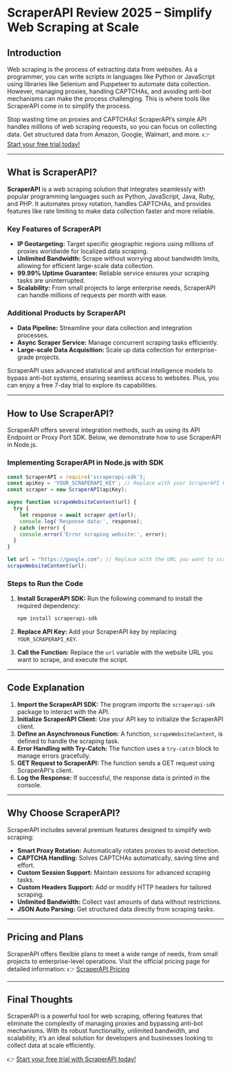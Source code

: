 
# ScraperAPI Review 2025 – Simplify Web Scraping at Scale

## Introduction

Web scraping is the process of extracting data from websites. As a programmer, you can write scripts in languages like Python or JavaScript using libraries like Selenium and Puppeteer to automate data collection. However, managing proxies, handling CAPTCHAs, and avoiding anti-bot mechanisms can make the process challenging. This is where tools like ScraperAPI come in to simplify the process.

Stop wasting time on proxies and CAPTCHAs! ScraperAPI’s simple API handles millions of web scraping requests, so you can focus on collecting data. Get structured data from Amazon, Google, Walmart, and more. 👉 [Start your free trial today!](https://bit.ly/Scraperapi)

---

## What is ScraperAPI?

**ScraperAPI** is a web scraping solution that integrates seamlessly with popular programming languages such as Python, JavaScript, Java, Ruby, and PHP. It automates proxy rotation, handles CAPTCHAs, and provides features like rate limiting to make data collection faster and more reliable.

### Key Features of ScraperAPI

- **IP Geotargeting:** Target specific geographic regions using millions of proxies worldwide for localized data scraping.
- **Unlimited Bandwidth:** Scrape without worrying about bandwidth limits, allowing for efficient large-scale data collection.
- **99.99% Uptime Guarantee:** Reliable service ensures your scraping tasks are uninterrupted.
- **Scalability:** From small projects to large enterprise needs, ScraperAPI can handle millions of requests per month with ease.

### Additional Products by ScraperAPI

- **Data Pipeline:** Streamline your data collection and integration processes.
- **Async Scraper Service:** Manage concurrent scraping tasks efficiently.
- **Large-scale Data Acquisition:** Scale up data collection for enterprise-grade projects.

ScraperAPI uses advanced statistical and artificial intelligence models to bypass anti-bot systems, ensuring seamless access to websites. Plus, you can enjoy a free 7-day trial to explore its capabilities.

---

## How to Use ScraperAPI?

ScraperAPI offers several integration methods, such as using its API Endpoint or Proxy Port SDK. Below, we demonstrate how to use ScraperAPI in Node.js.

### Implementing ScraperAPI in Node.js with SDK

```javascript
const ScraperAPI = require('scraperapi-sdk');
const apiKey = 'YOUR_SCRAPERAPI_KEY'; // Replace with your ScraperAPI key
const scraper = new ScraperAPI(apiKey);

async function scrapeWebsiteContent(url) {
  try {
    let response = await scraper.get(url);
    console.log('Response data:', response);
  } catch (error) {
    console.error('Error scraping website:', error);
  }
}

let url = "https://google.com"; // Replace with the URL you want to scrape
scrapeWebsiteContent(url);
```

### Steps to Run the Code

1. **Install ScraperAPI SDK:** Run the following command to install the required dependency:
   ```bash
   npm install scraperapi-sdk
   ```

2. **Replace API Key:** Add your ScraperAPI key by replacing `YOUR_SCRAPERAPI_KEY`.

3. **Call the Function:** Replace the `url` variable with the website URL you want to scrape, and execute the script.

---

## Code Explanation

1. **Import the ScraperAPI SDK:** The program imports the `scraperapi-sdk` package to interact with the API.
2. **Initialize ScraperAPI Client:** Use your API key to initialize the ScraperAPI client.
3. **Define an Asynchronous Function:** A function, `scrapeWebsiteContent`, is defined to handle the scraping task.
4. **Error Handling with Try-Catch:** The function uses a `try-catch` block to manage errors gracefully.
5. **GET Request to ScraperAPI:** The function sends a GET request using ScraperAPI's client.
6. **Log the Response:** If successful, the response data is printed in the console.

---

## Why Choose ScraperAPI?

ScraperAPI includes several premium features designed to simplify web scraping:

- **Smart Proxy Rotation:** Automatically rotates proxies to avoid detection.
- **CAPTCHA Handling:** Solves CAPTCHAs automatically, saving time and effort.
- **Custom Session Support:** Maintain sessions for advanced scraping tasks.
- **Custom Headers Support:** Add or modify HTTP headers for tailored scraping.
- **Unlimited Bandwidth:** Collect vast amounts of data without restrictions.
- **JSON Auto Parsing:** Get structured data directly from scraping tasks.

---

## Pricing and Plans

ScraperAPI offers flexible plans to meet a wide range of needs, from small projects to enterprise-level operations. Visit the official pricing page for detailed information: 👉 [ScraperAPI Pricing](https://bit.ly/Scraperapi)

---

## Final Thoughts

ScraperAPI is a powerful tool for web scraping, offering features that eliminate the complexity of managing proxies and bypassing anti-bot mechanisms. With its robust functionality, unlimited bandwidth, and scalability, it’s an ideal solution for developers and businesses looking to collect data at scale efficiently.

👉 [Start your free trial with ScraperAPI today!](https://bit.ly/Scraperapi)
